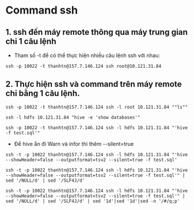 # Command ssh
## 1. ssh đến máy remote thông qua máy trung gian chỉ 1 câu lệnh  
- Tham số -t để có thể thực hiện nhiều câu lệnh ssh với nhau:
```
ssh -p 10022 -t thanhtn@157.7.146.124 ssh root@10.121.31.84
```
## 2. Thực hiện ssh và command trên máy remote chỉ bằng 1 câu lệnh.
```
ssh -p 10022 -t thanhtn@157.7.146.124 ssh -l root 10.121.31.84 ""ls""
```

```
ssh -l hdfs 10.121.31.84 "hive -e 'show databases'"
```
```
ssh -p 10022 -t thanhtn@157.7.146.124 ssh -l hdfs 10.121.31.84 "'hive -f test.sql'"
```
- Để hive ẩn đi Warn và infor thì thêm --silent=true
```
ssh -t -p 10022 thanhtn@157.7.146.124 ssh -l hdfs 10.121.31.84 "'hive --showHeader=false --outputformat=tsv2 --silent=true -f test.sql'
```
```
ssh -t -p 10022 thanhtn@157.7.146.124 ssh -l hdfs 10.121.31.84 "'hive --showHeader=false --outputformat=tsv2 --silent=true -f test.sql'" | sed '/NULL/d' | sed '/SLF4J/d'
```
```
ssh -t -p 10022 thanhtn@157.7.146.124 ssh -l hdfs 10.121.31.84 "'hive --showHeader=false --outputformat=tsv2 --silent=true -f test.sql'" | sed '/NULL/d' | sed '/SLF4J/d' | sed '1d'|sed '1d'|sed -n '/#/q;p'
```